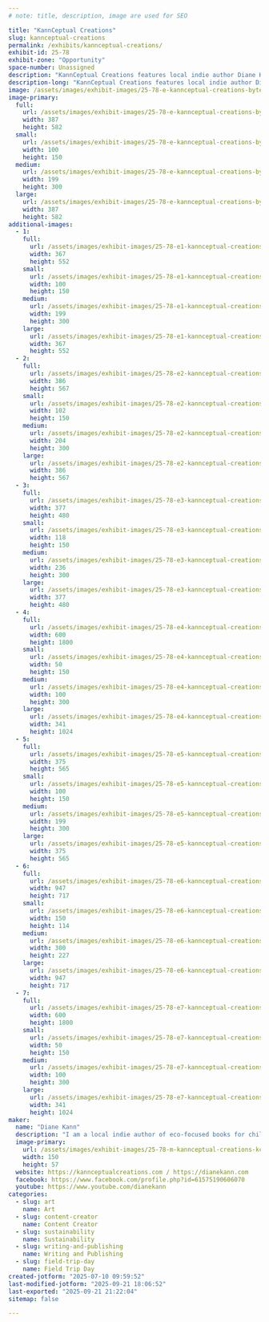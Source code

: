 ```yaml
---
# note: title, description, image are used for SEO

title: "KannCeptual Creations"
slug: kannceptual-creations
permalink: /exhibits/kannceptual-creations/
exhibit-id: 25-78
exhibit-zone: "Opportunity"
space-number: Unassigned
description: "KannCeptual Creations features local indie author Diane Kann eco-focused books, artwork, and more!"
description-long: "KannCeptual Creations features local indie author Diane Kann eco-focused books, artwork, and related items. 3d objects created by her son, Devin Kann, are also featured as they relate to the eco-focus."
image: /assets/images/exhibit-images/25-78-e-kannceptual-creations-byte-brigade-cover-199x300.png
image-primary: 
  full:
    url: /assets/images/exhibit-images/25-78-e-kannceptual-creations-byte-brigade-cover-full.png
    width: 387
    height: 582
  small:
    url: /assets/images/exhibit-images/25-78-e-kannceptual-creations-byte-brigade-cover-100x150.png
    width: 100
    height: 150
  medium:
    url: /assets/images/exhibit-images/25-78-e-kannceptual-creations-byte-brigade-cover-199x300.png
    width: 199
    height: 300
  large:
    url: /assets/images/exhibit-images/25-78-e-kannceptual-creations-byte-brigade-cover-387x582.png
    width: 387
    height: 582
additional-images: 
  - 1:
    full:
      url: /assets/images/exhibit-images/25-78-e1-kannceptual-creations-triangle-cover-6504-full.png
      width: 367
      height: 552
    small:
      url: /assets/images/exhibit-images/25-78-e1-kannceptual-creations-triangle-cover-6504-100x150.png
      width: 100
      height: 150
    medium:
      url: /assets/images/exhibit-images/25-78-e1-kannceptual-creations-triangle-cover-6504-199x300.png
      width: 199
      height: 300
    large:
      url: /assets/images/exhibit-images/25-78-e1-kannceptual-creations-triangle-cover-6504-367x552.png
      width: 367
      height: 552
  - 2:
    full:
      url: /assets/images/exhibit-images/25-78-e2-kannceptual-creations-gree-code-cover-full.png
      width: 386
      height: 567
    small:
      url: /assets/images/exhibit-images/25-78-e2-kannceptual-creations-gree-code-cover-102x150.png
      width: 102
      height: 150
    medium:
      url: /assets/images/exhibit-images/25-78-e2-kannceptual-creations-gree-code-cover-204x300.png
      width: 204
      height: 300
    large:
      url: /assets/images/exhibit-images/25-78-e2-kannceptual-creations-gree-code-cover-386x567.png
      width: 386
      height: 567
  - 3:
    full:
      url: /assets/images/exhibit-images/25-78-e3-kannceptual-creations-reef-1-cover-full.png
      width: 377
      height: 480
    small:
      url: /assets/images/exhibit-images/25-78-e3-kannceptual-creations-reef-1-cover-118x150.png
      width: 118
      height: 150
    medium:
      url: /assets/images/exhibit-images/25-78-e3-kannceptual-creations-reef-1-cover-236x300.png
      width: 236
      height: 300
    large:
      url: /assets/images/exhibit-images/25-78-e3-kannceptual-creations-reef-1-cover-377x480.png
      width: 377
      height: 480
  - 4:
    full:
      url: /assets/images/exhibit-images/25-78-e4-kannceptual-creations-reef-bookmarks-full.png
      width: 600
      height: 1800
    small:
      url: /assets/images/exhibit-images/25-78-e4-kannceptual-creations-reef-bookmarks-50x150.png
      width: 50
      height: 150
    medium:
      url: /assets/images/exhibit-images/25-78-e4-kannceptual-creations-reef-bookmarks-100x300.png
      width: 100
      height: 300
    large:
      url: /assets/images/exhibit-images/25-78-e4-kannceptual-creations-reef-bookmarks-341x1024.png
      width: 341
      height: 1024
  - 5:
    full:
      url: /assets/images/exhibit-images/25-78-e5-kannceptual-creations-julian-egg-cover-full.png
      width: 375
      height: 565
    small:
      url: /assets/images/exhibit-images/25-78-e5-kannceptual-creations-julian-egg-cover-100x150.png
      width: 100
      height: 150
    medium:
      url: /assets/images/exhibit-images/25-78-e5-kannceptual-creations-julian-egg-cover-199x300.png
      width: 199
      height: 300
    large:
      url: /assets/images/exhibit-images/25-78-e5-kannceptual-creations-julian-egg-cover-375x565.png
      width: 375
      height: 565
  - 6:
    full:
      url: /assets/images/exhibit-images/25-78-e6-kannceptual-creations-pla-full.png
      width: 947
      height: 717
    small:
      url: /assets/images/exhibit-images/25-78-e6-kannceptual-creations-pla-150x114.png
      width: 150
      height: 114
    medium:
      url: /assets/images/exhibit-images/25-78-e6-kannceptual-creations-pla-300x227.png
      width: 300
      height: 227
    large:
      url: /assets/images/exhibit-images/25-78-e6-kannceptual-creations-pla-947x717.png
      width: 947
      height: 717
  - 7:
    full:
      url: /assets/images/exhibit-images/25-78-e7-kannceptual-creations-reef-bookmarks-1-front-full.png
      width: 600
      height: 1800
    small:
      url: /assets/images/exhibit-images/25-78-e7-kannceptual-creations-reef-bookmarks-1-front-50x150.png
      width: 50
      height: 150
    medium:
      url: /assets/images/exhibit-images/25-78-e7-kannceptual-creations-reef-bookmarks-1-front-100x300.png
      width: 100
      height: 300
    large:
      url: /assets/images/exhibit-images/25-78-e7-kannceptual-creations-reef-bookmarks-1-front-341x1024.png
      width: 341
      height: 1024
maker: 
  name: "Diane Kann"
  description: "I am a local indie author of eco-focused books for children and science fantasy books with eco-hopepunk focus for YA/adults. I also create related swag (bookmarks, posters, pictures, artwork, 3d objects) and sell the books, the swag, and plushies that are related to my books."
  image-primary:
    url: /assets/images/exhibit-images/25-78-m-kannceptual-creations-kcc-logo-new-150x57.jpg
    width: 150
    height: 57
  website: https://kannceptualcreations.com / https://dianekann.com
  facebook: https://www.facebook.com/profile.php?id=61575190606070
  youtube: https://www.youtube.com/dianekann
categories: 
  - slug: art
    name: Art
  - slug: content-creator
    name: Content Creator
  - slug: sustainability
    name: Sustainability
  - slug: writing-and-publishing
    name: Writing and Publishing
  - slug: field-trip-day
    name: Field Trip Day
created-jotform: "2025-07-10 09:59:52"
last-modified-jotform: "2025-09-21 18:06:52"
last-exported: "2025-09-21 21:22:04"
sitemap: false

---
```

